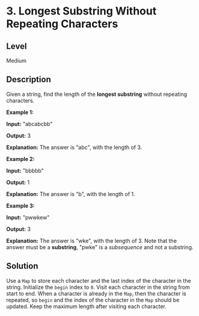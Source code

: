 # 3. Longest Substring Without Repeating Characters
## Level
Medium

## Description
Given a string, find the length of the **longest substring** without repeating characters.

**Example 1:**

**Input:** "abcabcbb"

**Output:** 3

**Explanation:** The answer is "abc", with the length of 3.

**Example 2:**

**Input:** "bbbbb"

**Output:** 1

**Explanation:** The answer is "b", with the length of 1.

**Example 3:**

**Input:** "pwwkew"

**Output:** 3

**Explanation:** The answer is "wke", with the length of 3. Note that the answer must be a **substring**, "pwke" is a *subsequence* and not a substring.

## Solution
Use a `Map` to store each character and the last index of the character in the string. Initialize the `begin` index to `0`. Visit each character in the string from start to end. When a character is already in the `Map`, then the character is repeated, so `begin` and the index of the character in the `Map` should be updated. Keep the maximum length after visiting each character.
